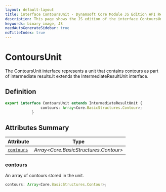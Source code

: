 ```yaml
---
layout: default-layout
title: interface ContoursUnit - Dynamsoft Core Module JS Edition API Reference
description: This page shows the JS edition of the interface ContoursUnit in Dynamsoft Core Module.
keywords: binary image, JS
needAutoGenerateSidebar: true
noTitleIndex: true
---
```


# ContoursUnit

The ContoursUnit interface represents a unit that contains contours as part of intermediate results.It extends the IntermediateResultUnit interface.

## Definition

```ts
export interface ContoursUnit extends IntermediateResultUnit {
                contours: Array<Core.BasicStructures.Contour>;
            }
```

## Attributes Summary

| Attribute               | Type |
|----------------------|-------------|
| [`contours`](#contours) | *Array<Core.BasicStructures.Contour>* |

### contours

An array of contours stored in the unit.

```ts
contours: Array<Core.BasicStructures.Contour>;
```
